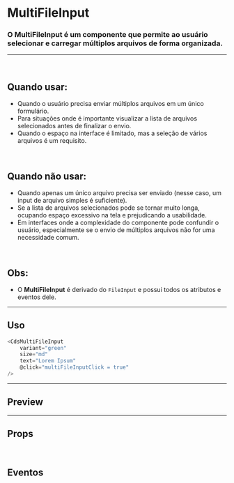 # MultiFileInput

### O MultiFileInput é um componente que permite ao usuário selecionar e carregar múltiplos arquivos de forma organizada.
---
<br>

## Quando usar:
- Quando o usuário precisa enviar múltiplos arquivos em um único formulário.
- Para situações onde é importante visualizar a lista de arquivos selecionados antes de finalizar o envio.
- Quando o espaço na interface é limitado, mas a seleção de vários arquivos é um requisito.

<br>

## Quando não usar:
- Quando apenas um único arquivo precisa ser enviado (nesse caso, um input de arquivo simples é suficiente).
- Se a lista de arquivos selecionados pode se tornar muito longa, ocupando espaço excessivo na tela e prejudicando a usabilidade.
- Em interfaces onde a complexidade do componente pode confundir o usuário, especialmente se o envio de múltiplos arquivos não for uma necessidade comum.

<br>

## Obs:
- O **MultiFileInput** é derivado do `FileInput` e possui todos os atributos e eventos dele.


---

## Uso

```js
<CdsMultiFileInput
	variant="green"
	size="md"
	text="Lorem Ipsum"
	@click="multiFileInputClick = true"
/>
```

---

## Preview

<PreviewBuilder
	:args
	:component="CdsMultiFileInput"
	:events
/>

---

## Props

<APITable
	name="MultiFileInput"
	section="props"
/>
<br>

## Eventos

<APITable
	name="MultiFileInput"
	section="events"
/>
<br>

<script setup>
import { ref } from 'vue';
import CdsMultiFileInput from '@/components/MultiFileInput.vue';

const events = [
	'submit'
];

const args = ref({
	documents:[
		{
			name: 'Comprovante de residência',
			required: true,
		},
		{
			name: 'Guia de encaminhamento',
			required: false,
		},
		{
			name: 'RG',
			required: false,
		},
		{
			name: 'Passaporte',
			required: true,
		}
	],
	variant: 'green',
	submitButtonText: 'Enviar arquivos',
	buttonSecondary: false,
	size: 'md',
});
</script>
